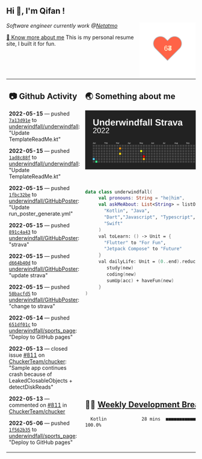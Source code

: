 <h2> Hi 👋, I'm Qifan ! </h2>
<a href="https://github.com/underwindfall/iBeats"><img align="right" width="150px" src="https://raw.githubusercontent.com/underwindfall/iBeats/main/files/heart.svg"/></a>
<p><em>Software engineer currently work @<a href="https://www.netatmo.com">Netatmo</a></em></p>
<p><a href="https://qifanyang.com/resume" target="_blank"> 🔭 Know more about me</a> This is my personal resume site, I built it for fun.</p>
<table><tr><td valign="top" rowspan="2">

 ## 📷 Github Activity
 <!-- githubActivity starts -->
  **2022-05-15** — pushed [`7a13d91e`](https://github.com/underwindfall/underwindfall/commit/7a13d91ea1c516b71907c1ec8540c5d4cafc5419) to [underwindfall/underwindfall](https://api.github.com/repos/underwindfall/underwindfall): "Update TemplateReadMe.kt"

  **2022-05-15** — pushed [`1ad8c88f`](https://github.com/underwindfall/underwindfall/commit/1ad8c88f9fbf1b451352d78a115191362e5f5074) to [underwindfall/underwindfall](https://api.github.com/repos/underwindfall/underwindfall): "Update TemplateReadMe.kt"

  **2022-05-15** — pushed [`1fbc32be`](https://github.com/underwindfall/GitHubPoster/commit/1fbc32bedacb0a847798fc4c80fa656b787bbe3c) to [underwindfall/GitHubPoster](https://api.github.com/repos/underwindfall/GitHubPoster): "Update run_poster_generate.yml"

  **2022-05-15** — pushed [`891c4a43`](https://github.com/underwindfall/GitHubPoster/commit/891c4a4304cd5fa3028f24df92a8f6c8751d5b84) to [underwindfall/GitHubPoster](https://api.github.com/repos/underwindfall/GitHubPoster): "strava"

  **2022-05-15** — pushed [`d664b40d`](https://github.com/underwindfall/GitHubPoster/commit/d664b40d81bac0f8e685eb3ae4efe4948fe5a78f) to [underwindfall/GitHubPoster](https://api.github.com/repos/underwindfall/GitHubPoster): "update strava"

  **2022-05-15** — pushed [`50bacfd5`](https://github.com/underwindfall/GitHubPoster/commit/50bacfd5cae3bd57bc1e477c1e619734c5cfec20) to [underwindfall/GitHubPoster](https://api.github.com/repos/underwindfall/GitHubPoster): "change to strava"

  **2022-05-14** — pushed [`651df01c`](https://github.com/underwindfall/sports_page/commit/651df01c2b6da9fccb705feb877d154018e261e3) to [underwindfall/sports_page](https://api.github.com/repos/underwindfall/sports_page): "Deploy to GitHub pages"

  **2022-05-13** — closed issue [#811](https://api.github.com/repos/ChuckerTeam/chucker/issues/811) on [ChuckerTeam/chucker](https://api.github.com/repos/ChuckerTeam/chucker): "Sample app continues crash because of LeakedClosableObjects + detectDiskReads"

  **2022-05-13** — commented on [#811](https://github.com/ChuckerTeam/chucker/issues/811#issuecomment-1126249630) in [ChuckerTeam/chucker](https://api.github.com/repos/ChuckerTeam/chucker)

  **2022-05-06** — pushed [`1f562b35`](https://github.com/underwindfall/sports_page/commit/1f562b35234a48836df17f511ada5174aa4f64ba) to [underwindfall/sports_page](https://api.github.com/repos/underwindfall/sports_page): "Deploy to GitHub pages"
 <!-- githubActivity ends -->
 </td><td valign="top">

 ## 🌏 Something about me
 <!-- profile starts -->
 <a href="https://github.com/underwindfall" width="100%">
   <img src="https://github.com/underwindfall/GitHubPoster/blob/main/examples/strava.svg"/>
 </a>
 <br/>
 <br/>
 <br/>

 ```kotlin
 data class underwindfall(
      val pronouns: String = "he|him",
      val askMeAbout: List<String> = listOf(
        "Kotlin", "Java",
        "Dart","Javascript", "Typescript",
        "Swift"
      )
      val toLearn: () -> Unit = {
        "Flutter" to "For Fun",
        "Jetpack Compose" to "Future"
      }
      val dailyLife: Unit = (0..end).reduce { acc, new ->
         study(new)
         coding(new)
         sumUp(acc) + haveFun(new)
      }
 )
 ```
 <!-- profile ends -->
 </td></tr><tr><td valign="top">

 ## 🏊‍♂️ <a href="https://gist.github.com/underwindfall/377ee88ba1fabd1e93516e48ca9c61eb" target="_blank">Weekly Development Breakdown</a>
  <!-- codeTime starts -->
  ```text
    Kotlin             28 mins  ■■■■■■■■■■■■■■■■■■■■■■■■ 100.0%
  ```
  <!-- codeTime starts -->
  </td></tr></table>
